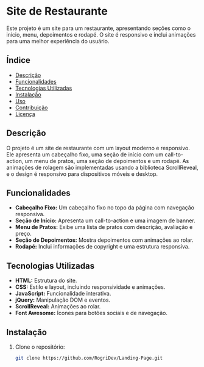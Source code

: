 # Site de Restaurante

Este projeto é um site para um restaurante, apresentando seções como o início, menu, depoimentos e rodapé. O site é responsivo e inclui animações para uma melhor experiência do usuário.

## Índice

- [Descrição](#descrição)
- [Funcionalidades](#funcionalidades)
- [Tecnologias Utilizadas](#tecnologias-utilizadas)
- [Instalação](#instalação)
- [Uso](#uso)
- [Contribuição](#contribuição)
- [Licença](#licença)

## Descrição

O projeto é um site de restaurante com um layout moderno e responsivo. Ele apresenta um cabeçalho fixo, uma seção de início com um call-to-action, um menu de pratos, uma seção de depoimentos e um rodapé. As animações de rolagem são implementadas usando a biblioteca ScrollReveal, e o design é responsivo para dispositivos móveis e desktop.

## Funcionalidades

- **Cabeçalho Fixo:** Um cabeçalho fixo no topo da página com navegação responsiva.
- **Seção de Início:** Apresenta um call-to-action e uma imagem de banner.
- **Menu de Pratos:** Exibe uma lista de pratos com descrição, avaliação e preço.
- **Seção de Depoimentos:** Mostra depoimentos com animações ao rolar.
- **Rodapé:** Inclui informações de copyright e uma estrutura responsiva.

## Tecnologias Utilizadas

- **HTML:** Estrutura do site.
- **CSS:** Estilo e layout, incluindo responsividade e animações.
- **JavaScript:** Funcionalidade interativa.
- **jQuery:** Manipulação DOM e eventos.
- **ScrollReveal:** Animações ao rolar.
- **Font Awesome:** Ícones para botões sociais e de navegação.

## Instalação

1. Clone o repositório:
   ```bash
   git clone https://github.com/RogriDev/Landing-Page.git
